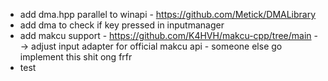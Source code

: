 - add dma.hpp parallel to winapi - https://github.com/Metick/DMALibrary
- add dma to check if key pressed in inputmanager
- add makcu support - https://github.com/K4HVH/makcu-cpp/tree/main --> adjust input adapter for official makcu api - someone else go implement this shit ong frfr
- test
